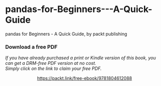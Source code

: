 # pandas-for-Beginners---A-Quick-Guide
pandas for Beginners - A Quick Guide, by packt publishing
### Download a free PDF

 <i>If you have already purchased a print or Kindle version of this book, you can get a DRM-free PDF version at no cost.<br>Simply click on the link to claim your free PDF.</i>
<p align="center"> <a href="https://packt.link/free-ebook/9781804612088">https://packt.link/free-ebook/9781804612088 </a> </p>